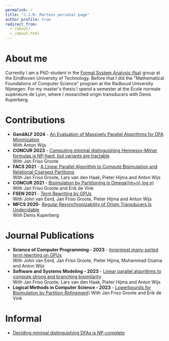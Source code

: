 ```yaml
---
permalink: /
title: "J.J.M. Martens personal page"
author_profile: true
redirect_from: 
  - /about/
  - /about.html
---
```


# About me
Currently I am a PhD-student in the [Formal System Analysis (fsa)](https://fsa.win.tue.nl/) group at the Eindhoven University of Technology. Before that I did the "Mathematical Foundations of Computer   Science" program at the Radboud University Nijmegen. For my master's thesis I spend a semester at the École normale supérieure de Lyon, where I researched origin transducers with Denis Kuperberg.

# Contributions
- **GandALF 2024** - [An Evaluation of Massively Parallel Algorithms for DFA Minimization]()\
    With Anton Wijs
- **CONCUR 2023** - [Computing minimal distinguishing Hennessy-Milner formulas is NP-hard, but variants are tractable
](https://arxiv.org/abs/2307.05265)\
    With Jan Friso Groote
- **FACS 2021** - [A Linear Parallel Algorithm to Compute Bisimulation and Relational Coarsest Partitions](https://arxiv.org/pdf/2105.11788.pdf)\
    With Jan Friso Groote, Lars van den Haak, Pieter Hijma and Anton Wijs 
- **CONCUR 2021** - [Bisimulation by Partitioning is Omega((m+n) log n)](https://doi.org/10.4230/LIPIcs.CONCUR.2021.31)\
    With Jan Friso Groote and Erik de Vink
- **FSEN 2021** - [Term Rewriting by GPUs](https://arxiv.org/pdf/2009.07174.pdf)\
    With Johri van Eerd, Jan Friso Groote, Pieter Hijma and Anton Wijs 
- **MFCS 2020**- [Regular Resynchronizability of Origin Transducers Is Undecidable](https://doi.org/10.4230/LIPIcs.MFCS.2020.58)\
    With Denis Kuperberg

# Journal Publications
- **Science of Computer Programming - 2023** - [Innermost many-sorted term rewriting on GPUs](https://www.sciencedirect.com/science/article/pii/S0167642322001435)\
    With Johri van Eerd, Jan Friso Groote, Pieter Hijma, Muhammad Osama and Anton Wijs 
- **Software and Systems Modeling - 2023** - [Linear parallel algorithms to compute strong and branching bisimilarity](https://doi.org/10.1016/j.scico.2022.102910)\
    With Jan Friso Groote, Lars van den Haak, Pieter Hijma and Anton Wijs
- **Logical Methods in Computer Science - 2023** - [Lowerbounds for Bisimulation by Partition Refinement](https://doi.org/10.46298/lmcs-19(2:10)2023)\
    With Jan Friso Groote and Erik de Vink

# Informal
- [Deciding minimal distinguishing DFAs is NP-complete](https://arxiv.org/abs/2306.03533)
